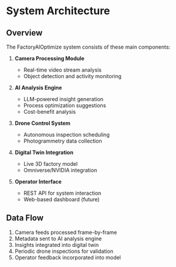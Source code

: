 # System Architecture

## Overview
The FactoryAIOptimize system consists of these main components:

1. **Camera Processing Module**
   - Real-time video stream analysis
   - Object detection and activity monitoring

2. **AI Analysis Engine**
   - LLM-powered insight generation
   - Process optimization suggestions
   - Cost-benefit analysis

3. **Drone Control System**
   - Autonomous inspection scheduling
   - Photogrammetry data collection

4. **Digital Twin Integration**
   - Live 3D factory model
   - Omniverse/NVIDIA integration

5. **Operator Interface**
   - REST API for system interaction
   - Web-based dashboard (future)

## Data Flow
1. Camera feeds processed frame-by-frame
2. Metadata sent to AI analysis engine
3. Insights integrated into digital twin
4. Periodic drone inspections for validation
5. Operator feedback incorporated into model